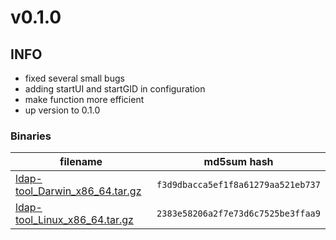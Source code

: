 # v0.1.0

## INFO
- fixed several small bugs
- adding startUI and startGID in configuration
- make function more efficient
- up version to 0.1.0

### Binaries

filename | md5sum hash
-------- | -----------
[ldap-tool_Darwin_x86_64.tar.gz](https://github.com/badassops/ldap-tool-go/releases/download/v0.1.0/ldap-tool_Darwin_x86_64.tar.gz) | `f3d9dbacca5ef1f8a61279aa521eb737`
[ldap-tool_Linux_x86_64.tar.gz](https://github.com/badassops/ldap-tool-go/releases/download/v0.1.0/ldap-tool_Linux_x86_64.tar.gz) | `2383e58206a2f7e73d6c7525be3ffaa9`
